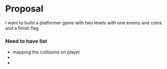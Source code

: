 Proposal
====================
I want to build a platformer game with two levels with one enemy and coins and a finish flag

### Need to have list ###
 - mapping the collisions on player 
 -
 - 
 